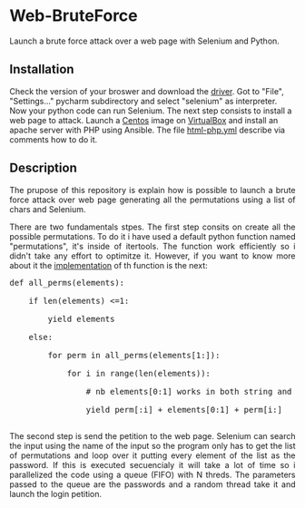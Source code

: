 <h1>Web-BruteForce</h1>
Launch a brute force attack over a web page with Selenium and Python.


<h2>Installation</h2>
<p aling="justify">Check the version of your broswer and download the <a href="https://selenium-python.readthedocs.io/installation.html#drivers">driver</a>. Got to "File", "Settings..." pycharm subdirectory and select "selenium" as interpreter. Now your python code can run Selenium. The next step consists to install a web page to attack. Launch a <a href="http://isoredirect.centos.org/centos/7/isos/x86_64/">Centos</a> image on <a href="https://www.virtualbox.org/">VirtualBox</a> and install an apache server with PHP using Ansible. The file <a href="https://github.com/MartiMarch/Ansible/blob/main/html-php.yml">html-php.yml</a> describe via comments how to do it.</p>  
<h2>Description</h2>
<p align="justify">The prupose of this repository is explain how is possible to launch a brute force attack over web page generating all the permutations using a list of chars and Selenium.<p>
  
<p align="justify">There are two fundamentals stpes. The first step consits on create all the possible permutations. To do it i have used a default python function named "permutations", it's inside of itertools. The function work efficiently so i didn't take any effort to optimitze it. However, if you want to know more about it the <a href="https://stackoverflow.com/questions/104420/how-to-generate-all-permutations-of-a-list">implementation</a> of th function is the next:</p>

<pre>
def all_perms(elements):<br>
    if len(elements) <=1:<br>
        yield elements<br>
    else:<br>
        for perm in all_perms(elements[1:]):<br>
            for i in range(len(elements)):<br>
                # nb elements[0:1] works in both string and list contexts<br>
                yield perm[:i] + elements[0:1] + perm[i:]<br>
</pre>
<p align="justify">The second step is send the petition to the web page. Selenium can search the input using the name of the input so the program only has to get the list of permutations and loop over it putting every element of the list as the password. If this is executed secuencialy it will take a lot of time so i parallelized the code using a queue (FIFO) with N threds. The parameters passed to the queue are the passwords and a random thread take it and launch the login petition.</p>
